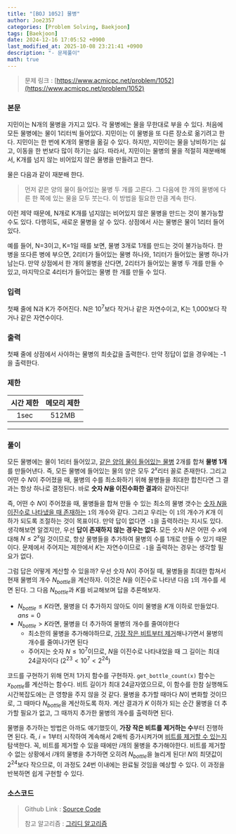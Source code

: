 ```yaml
---
title: "[BOJ 1052] 물병"
author: Joe2357
categories: [Problem Solving, Baekjoon]
tags: [Baekjoon]
date: 2024-12-16 17:05:52 +0900
last_modified_at: 2025-10-08 23:21:41 +0900
description: "- 문제풀이"
math: true
---
```


> 문제 링크 : [https://www.acmicpc.net/problem/1052](https://www.acmicpc.net/problem/1052)


### 본문

<p>지민이는 N개의 물병을 가지고 있다. 각 물병에는 물을 무한대로 부을 수 있다. 처음에 모든 물병에는 물이 1리터씩 들어있다. 지민이는 이 물병을 또 다른 장소로 옮기려고 한다. 지민이는 한 번에 K개의 물병을 옮길 수 있다. 하지만, 지민이는 물을 낭비하기는 싫고, 이동을 한 번보다 많이 하기는 싫다. 따라서, 지민이는 물병의 물을 적절히 재분배해서, K개를 넘지 않는 비어있지 않은 물병을 만들려고 한다.</p>
<p>물은 다음과 같이 재분배 한다.</p>
<blockquote>
<p>먼저 같은 양의 물이 들어있는 물병 두 개를 고른다. 그 다음에 한 개의 물병에 다른 한 쪽에 있는 물을 모두 붓는다. 이 방법을 필요한 만큼 계속 한다.</p>
</blockquote>
<p>이런 제약 때문에, N개로 K개를 넘지않는 비어있지 않은 물병을 만드는 것이 불가능할 수도 있다. 다행히도, 새로운 물병을 살 수 있다. 상점에서 사는 물병은 물이 1리터 들어있다.</p>
<p>예를 들어, N=3이고, K=1일 때를 보면, 물병 3개로 1개를 만드는 것이 불가능하다. 한 병을 또다른 병에 부으면, 2리터가 들어있는 물병 하나와, 1리터가 들어있는 물병 하나가 남는다. 만약 상점에서 한 개의 물병을 산다면, 2리터가 들어있는 물병 두 개를 만들 수 있고, 마지막으로 4리터가 들어있는 물병 한 개를 만들 수 있다.</p>



### 입력

<p>첫째 줄에 N과 K가 주어진다. N은 10<sup>7</sup>보다 작거나 같은 자연수이고, K는 1,000보다 작거나 같은 자연수이다.</p>



### 출력

<p>첫째 줄에 상점에서 사야하는 물병의 최솟값을 출력한다. 만약 정답이 없을 경우에는 -1을 출력한다.</p>



### 제한

| 시간 제한 | 메모리 제한 |
| :-------: | :---------: |
| 1sec | 512MB |

---


### 풀이

모든 물병에는 물이 $1$리터 들어있고, <u>같은 양의 물이 들어있는 물병</u> 2개를 합쳐 **물병 1개**를 만들어낸다. 즉, 모든 물병에 들어있는 물의 양은 모두 $2^x$리터 꼴로 존재한다. 그리고 어떤 수 $N$이 주어졌을 때, 물병의 수를 최소화하기 위해 물병들을 최대한 합친다면 그 결과는 항상 하나로 결정된다. 바로 **숫자 $N$을 이진수화한 결과**와 같아진다!

즉, 어떤 수 $N$이 주어졌을 때, 물병들을 합쳐 만들 수 있는 최소의 물병 갯수는 <u>숫자 $N$을 이진수로 나타냈을 때 존재하는</u> `1`의 개수와 같다. 그리고 우리는 이 `1`의 개수가 $K$개 이하가 되도록 조절하는 것이 목표이다. 만약 답이 없다면 `-1`을 출력하라는 지시도 있다. 생각해보면 알겠지만, 우선 **답이 존재하지 않는 경우는 없다**. 모든 숫자 $N$은 어떤 수 $x$에 대해 $N \leq 2^x$일 것이므로, 항상 물병들을 추가하여 물병의 수를 1개로 만들 수 있기 때문이다. 문제에서 주어지는 제한에서 $K$는 자연수이므로 `-1`을 출력하는 경우는 생각할 필요가 없다.

그럼 답은 어떻게 계산할 수 있을까? 우선 숫자 $N$이 주어질 때, 물병들을 최대한 합쳐서 현재 물병의 개수 $N_{bottle}$을 계산하자. 이것은 $N$을 이진수로 나타낸 다음 `1`의 개수를 세면 된다. 그 다음 $N_{bottle}$과 $K$를 비교해보며 답을 추론해보자.

- $N_{bottle} \leq K$라면, 물병을 더 추가하지 않아도 이미 물병을 $K$개 이하로 만들었다. $ans = 0$
- $N_{bottle} > K$라면, 물병을 더 추가하여 물병의 개수를 줄여야한다
  - 최소한의 물병을 추가해야하므로, <u>가장 작은 비트부터 제거</u>해나가면서 물병의 개수를 줄여나가면 된다
  - 주어지는 숫자 $N \leq 10^7$이므로, $N$을 이진수로 나타내었을 때 그 길이는 최대 24글자이다 ($2^{23} < 10^7 < 2^{24}$)

코드를 구현하기 위해 먼저 1가지 함수를 구현하자. `get_bottle_count(x)` 함수는 $x_{bottle}$를 계산하는 함수다. 비트 길이가 최대 24글자였으므로, 이 함수를 한참 실행해도 시간복잡도에는 큰 영향을 주지 않을 것 같다. 물병을 추가할 때마다 $N$이 변화할 것이므로, 그 때마다 $N_{bottle}$을 계산하도록 하자. 계산 결과가 $K$ 이하가 되는 순간 물병을 더 추가할 필요가 없고, 그 때까지 추가한 물병의 개수를 출력하면 된다.

물병을 추가하는 방법은 아까도 얘기했듯이, **가장 작은 비트를 제거하는 수**부터 진행하면 된다. 즉, $i=1$부터 시작하여 계속해서 2배씩 증가시켜가며 <u>비트를 제거할 수 있는지</u> 탐색한다. 꼭, 비트를 제거할 수 있을 때에만 $i$개의 물병을 추가해야한다. 비트를 제거할 수 없는 상황에서 $i$개의 물병을 추가하면 오히려 $N_{bottle}$을 늘리게 된다! $N$의 최댓값이 $2^{24}$보다 작으므로, 이 과정도 24번 이내에는 완료될 것임을 예상할 수 있다. 이 과정을 반복하면 쉽게 구현할 수 있다.




### 소스코드

> Github Link : [Source Code](https://github.com/Joe2357/Baekjoon/blob/master/C/Code/1000/1052.c)
>
> 참고 알고리즘 : [그리디 알고리즘](https://en.wikipedia.org/wiki/Greedy_algorithm)